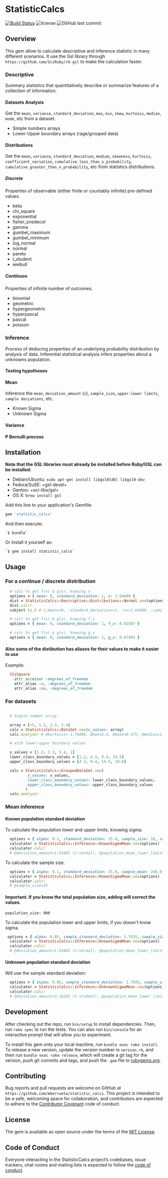# StatisticCalcs

[![Build Status](https://travis-ci.org/mberrueta/statistic_calcs.svg?branch=master)](https://travis-ci.org/mberrueta/statistic_calcs)
![license](https://img.shields.io/github/license/mashape/apistatus.svg)
![GitHub last commit](https://img.shields.io/github/last-commit/google/skia.svg)

## Overview

This gem allow to calculate descriptive and inference statistic in many different scenarios.
It use the Gsl library through `https://github.com/SciRuby/rb-gsl` to make the calculation faster.

### Descriptive

Summary statistics that quantitatively describe or summarize features of a collection of information.

#### Datasets Analysis

Get the `mean`, `variance`, `standard_deviation`, `max`, `min`, `skew`, `kurtosis`, `median`, `mode`, etc from a dataset.

- Simple numbers arrays
- Lower-Upper boundary arrays (rage/grouped data)

#### Distributions

Get the `mean`, `variance`, `standard_deviation`, `median`, `skewness`, `kurtosis`, `coefficient_variation`, `cumulative_less_than_x_probability`, `cumulative_greater_than_x_probability`, etc from statistics distributions.

##### Discrete

Properties of observable (either finite or countably infinite) pre-defined values.

- beta
- chi_square
- exponential
- fisher_snedecor
- gamma
- gumbel_maximum
- gumbel_minimum
- log_normal
- normal
- pareto
- t_student
- weibull

##### Continuos

Properties of infinite number of outcomes.

- binomial
- geometric
- hypergeometric
- hyperpascal
- pascal
- poisson

### Inference

Process of deducing properties of an underlying probability distribution by analysis of data.
Inferential statistical analysis infers properties about a unknowns population.

#### Testing hypotheses

#### Mean

Inference the `mean`, `deviation_amount` (`z`), `sample_size`, `upper-lower limits`, `sample deviations`, etc.

- Known Sigma
- Unknown Sigma

#### Variance

#### P Bernulli process

## Installation

**Note that the GSL libraries must already be installed before Ruby/GSL can be installed:**

- Debian/Ubuntu: `sudo apt-get install libgsl0ldbl libgsl0-dev`
- Fedora/SuSE: +gsl-devel+
- Gentoo: +sci-libs/gsl+
- OS X: `brew install gsl`

Add this line to your application's Gemfile:

```ruby
gem 'statistic_calcs'
```

And then execute:

    `$ bundle`

Or install it yourself as:

    `$ gem install statistic_calcs`

## Usage

### For a continue / discrete distribution

```ruby
  # calc to get f(x) & g(x), knowing x
  options = { mean: 0, standard_deviation: 1, x: 1.64489 }
  dist = StatisticCalcs::Descriptive::Distributions::Normal.new(options)
  dist.calc!
  subject.to_h # {:mean=>0, :standard_deviation=>1, :x=>1.64489, :cumulative_less_than_x_probability=>0.95, :cumulative_greater_than_x_probability=>0.05, :variance=>1}

  # calc to get f(x) & g(x), knowing f_x
  options = { mean: 0, standard_deviation: 1, f_x: 0.92507 }

  # calc to get f(x) & g(x), knowing g_x
  options = { mean: 0, standard_deviation: 1, g_x: 0.07493 }
```

#### Also some of the distibution has aliases for their values to make it easier to use

Example:

``` ruby
  ChiSquare
    attr_accessor :degrees_of_freedom
    attr_alias :v, :degrees_of_freedom
    attr_alias :nu, :degrees_of_freedom
```

### For datasets

```ruby

  # Simple number array

  array = [-5, 1.2, 2.3, 3.4]
  calc = StatisticCalcs::DataSet.new(x_values: array)
  calc.analyze! # @kurtosis=-1.76886, @max=3.4, @mean=0.475, @median=1.75, @min=-5.0, @skew=-0.62433, @standard_deviation=3.758878378807522, @variance=14.12917

  # with lower-upper boindary values

  x_values = [1.2, 2.3, 3.4, 1]
  lower_class_boundary_values = [1.2, 4.3, 9.4, 14.5]
  upper_class_boundary_values = [4.3, 9.4, 14.5, 19.6]

  calc = StatisticCalcs::GroupedDataSet.new(
          x_values: x_values,
          lower_class_boundary_values: lower_class_boundary_values,
          upper_class_boundary_values: upper_class_boundary_values
         )
  calc.analyze!
```

### Mean inference

#### Known population standard deviation

To calculate the population lower and upper limits, knowing sigma.

```ruby
  options = { alpha: 0.1, standard_deviation: 15.0, sample_size: 10, sample_mean: 246.0 }
  calculator = StatisticCalcs::Inference::KnownSigmaMean.new(options)
  calculator.calc!
  # @deviation_amount=1.64485 (z-normal), @population_mean_lower_limit=238.19779138600805, @population_mean_upper_limit=253.80220861399195, @population_standard_deviation=15.0, @sample_error=8
```

To calculate the sample size.

```ruby
  options = { alpha: 0.1, standard_deviation: 15.0, sample_mean: 246.0, sample_error: 5 }
  calculator = StatisticCalcs::Inference::KnownSigmaMean.new(options)
  calculator.calc!
  # @sample_size=25
```

#### Important. If you know the total population size, adding will correct the values.

`population_size: 900`

To calculate the population lower and upper limits, if you doesn't know sigma.

```ruby
 options = { alpha: 0.05, sample_standard_deviation: 1.7935, sample_size: 4, sample_mean: 17.35 }
  calculator = StatisticCalcs::Inference::KnownSigmaMean.new(options)
  calculator.calc!
  # @deviation_amount=1.64485 (z-normal), @population_mean_lower_limit=238.19779138600805, @population_mean_upper_limit=253.80220861399195, @population_standard_deviation=15.0, @sample_error=8
```

#### Unknown population standard deviation

Will use the sample standard deviation:

```ruby
  options = { alpha: 0.05, sample_standard_deviation: 1.7935, sample_size: 4, sample_mean: 17.35 }
  calculator = StatisticCalcs::Inference::UnknownSigmaMean.new(options)
  calculator.calc!
  # @deviation_amount=3.18245 (t student), @population_mean_lower_limit=14.4961..., @population_mean_upper_limit=20.2038..., @sample_error=3
```

## Development

After checking out the repo, run `bin/setup` to install dependencies. Then, run `rake spec` to run the tests. You can also run `bin/console` for an interactive prompt that will allow you to experiment.

To install this gem onto your local machine, run `bundle exec rake install`. To release a new version, update the version number in `version.rb`, and then run `bundle exec rake release`, which will create a git tag for the version, push git commits and tags, and push the `.gem` file to [rubygems.org](https://rubygems.org).

## Contributing

Bug reports and pull requests are welcome on GitHub at `https://github.com/mberrueta/statistic_calcs`. This project is intended to be a safe, welcoming space for collaboration, and contributors are expected to adhere to the [Contributor Covenant](http://contributor-covenant.org) code of conduct.

## License

The gem is available as open source under the terms of the [MIT License](https://opensource.org/licenses/MIT).

## Code of Conduct

Everyone interacting in the StatisticCalcs project’s codebases, issue trackers, chat rooms and mailing lists is expected to follow the [code of conduct](https://github.com/mberrueta/statistic_calcs/blob/master/CODE_OF_CONDUCT.md).
